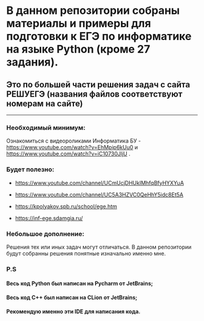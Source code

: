 # **В данном репозитории собраны материалы и примеры для подготовки к ЕГЭ по информатике на языке Python (кроме 27 задания).**

## **Это по большей части решения задач с сайта РЕШУЕГЭ (названия файлов соответствуют номерам на сайте)**
____

### Необходимый минимум:
Ознакомиться с видеороликами Информатика БУ - https://www.youtube.com/watch?v=EhMpip6kUu0 и https://www.youtube.com/watch?v=iC10730JljU .

### **Будет полезно:**
 + https://www.youtube.com/channel/UCmUcjDHUkIMhfqBfyHYXYuA
  
 + https://www.youtube.com/channel/UC5A3HZVC0QeHhY5idc8Et5A

 + https://kpolyakov.spb.ru/school/ege.htm

 + https://inf-ege.sdamgia.ru/


### Небольшое дополнение:
Решения тех или иных задач могут отличаться. В данном репозитории будут собранны решения понятные изначально именно мне.

### **P.S**

#### Весь код Python был написан на Pycharm от JetBrains;
#### Весь код C++ был написан на CLion от JetBrains;
#### Рекомендую именно эти IDE для написания кода.
